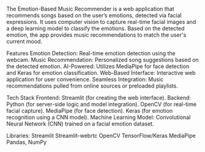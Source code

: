 The Emotion-Based Music Recommender is a web application that recommends songs based on the user’s emotions, detected via facial expressions. It uses computer vision to capture real-time facial images and a deep learning model to classify the emotions. Based on the detected emotion, the app provides music recommendations to match the user's current mood.

Features
Emotion Detection: Real-time emotion detection using the webcam.
Music Recommendation: Personalized song suggestions based on the detected emotion.
AI-Powered: Utilizes MediaPipe for face detection and Keras for emotion classification.
Web-Based Interface: Interactive web application for user convenience.
Seamless Integration: Music recommendations pulled from online sources or preloaded playlists.

Tech Stack
Frontend: Streamlit (for creating the web interface).
Backend:
Python (for server-side logic and model integration).
OpenCV (for real-time facial capture).
MediaPipe (for face detection).
Keras (for emotion recognition using a CNN model).
Machine Learning Model: Convolutional Neural Network (CNN) trained on a facial emotion dataset.

Libraries:
Streamlit
Streamlit-webrtc
OpenCV
TensorFlow/Keras
MediaPipe
Pandas, NumPy
